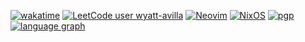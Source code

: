 [![wakatime](https://wakatime.com/badge/user/d98bbc46-d96b-4611-b0b4-3956f04fcaa0.svg?style=plastic)](https://wakatime.com/@d98bbc46-d96b-4611-b0b4-3956f04fcaa0)
[![LeetCode user wyatt-avilla](https://img.shields.io/badge/dynamic/json?style=plastic&labelColor=5D5D5D&color=%23ffa116&label=Ranking&query=ranking&url=https%3A%2F%2Fleetcode-badge.vercel.app%2Fapi%2Fusers%2Fwyatt-avilla&logo=leetcode&logoColor=yellow)](https://leetcode.com/wyatt-avilla/)
[![Neovim](https://img.shields.io/badge/Neovim-57A143?logo=neovim&style=plastic&logoColor=fff&labelColor=5D5D5D)](#)
[![NixOS](https://img.shields.io/badge/NixOS-5277C3?logo=nixos&style=plastic&logoColor=fff&labelColor=5D5D5D)](#)
[![pgp](https://img.shields.io/badge/pgp-0xC1F767F66CACF940-313131?style=flat&logocolor=545454)](https://github.com/wyatt-avilla.gpg)
<a href="https://wakatime.com/@wyattavilla"><img src="https://wakatime.com/share/@wyattavilla/11166a91-0d81-4c1e-988f-77fe046ae2be.png" alt="language graph"/></a>
